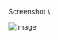 Screenshot \

![image](https://github.com/Vivaldi101/SimpleEditor/assets/104928038/124c3064-557c-4b7d-8ad9-8e99d0a49626)
